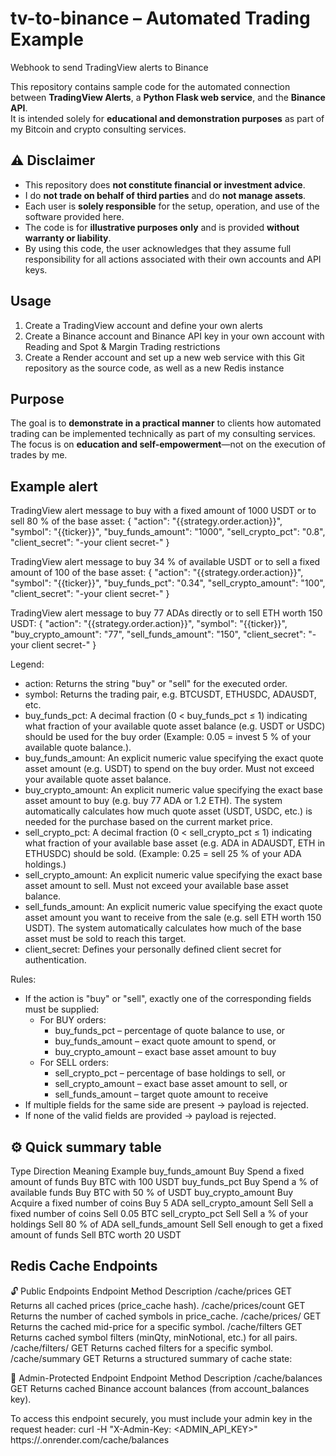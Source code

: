 # tv-to-binance – Automated Trading Example
Webhook to send TradingView alerts to Binance

This repository contains sample code for the automated connection between **TradingView Alerts**, a **Python Flask web service**, and the **Binance API**.  
It is intended solely for **educational and demonstration purposes** as part of my Bitcoin and crypto consulting services.



## ⚠️ Disclaimer

- This repository does **not constitute financial or investment advice**.
- I do **not trade on behalf of third parties** and do **not manage assets**.
- Each user is **solely responsible** for the setup, operation, and use of the software provided here.  
- The code is for **illustrative purposes only** and is provided **without warranty or liability**.
- By using this code, the user acknowledges that they assume full responsibility for all actions associated with their own accounts and API keys.



## Usage

1. Create a TradingView account and define your own alerts
2. Create a Binance account and Binance API key in your own account with Reading and Spot & Margin Trading restrictions
3. Create a Render account and set up a new web service with this Git repository as the source code, as well as a new Redis instance



## Purpose

The goal is to **demonstrate in a practical manner** to clients how automated trading can be implemented technically as part of my consulting services.  
The focus is on **education and self-empowerment**—not on the execution of trades by me.



## Example alert

TradingView alert message to buy with a fixed amount of 1000 USDT or to sell 80 % of the base asset:
{
  "action": "{{strategy.order.action}}",
  "symbol": "{{ticker}}",
  "buy_funds_amount": "1000",
  "sell_crypto_pct": "0.8",
  "client_secret": "-your client secret-"
}

TradingView alert message to buy 34 % of available USDT or to sell a fixed amount of 100 of the base asset:
{
  "action": "{{strategy.order.action}}",
  "symbol": "{{ticker}}",
  "buy_funds_pct": "0.34",
  "sell_crypto_amount": "100",
  "client_secret": "-your client secret-"
}

TradingView alert message to buy 77 ADAs directly or to sell ETH worth 150 USDT:
{
  "action": "{{strategy.order.action}}",
  "symbol": "{{ticker}}",
  "buy_crypto_amount": "77",
  "sell_funds_amount": "150",
  "client_secret": "-your client secret-"
}

Legend:
- action: Returns the string "buy" or "sell" for the executed order.
- symbol: Returns the trading pair, e.g. BTCUSDT, ETHUSDC, ADAUSDT, etc.
- buy_funds_pct: A decimal fraction (0 < buy_funds_pct ≤ 1) indicating what fraction of your available quote asset balance (e.g. USDT or USDC) should be used for the buy order (Example: 0.05 = invest 5 % of your available quote balance.).
- buy_funds_amount: An explicit numeric value specifying the exact quote asset amount (e.g. USDT) to spend on the buy order. Must not exceed your available quote asset balance.
- buy_crypto_amount: An explicit numeric value specifying the exact base asset amount to buy (e.g. buy 77 ADA or 1.2 ETH). The system automatically calculates how much quote asset (USDT, USDC, etc.) is needed for the purchase based on the current market price.
- sell_crypto_pct: A decimal fraction (0 < sell_crypto_pct ≤ 1) indicating what fraction of your available base asset (e.g. ADA in ADAUSDT, ETH in ETHUSDC) should be sold. (Example: 0.25 = sell 25 % of your ADA holdings.)
- sell_crypto_amount: An explicit numeric value specifying the exact base asset amount to sell. Must not exceed your available base asset balance.
- sell_funds_amount: An explicit numeric value specifying the exact quote asset amount you want to receive from the sale (e.g. sell ETH worth 150 USDT). The system automatically calculates how much of the base asset must be sold to reach this target.
- client_secret: Defines your personally defined client secret for authentication.

Rules:
- If the action is "buy" or "sell", exactly one of the corresponding fields must be supplied:
  - For BUY orders:
    - buy_funds_pct – percentage of quote balance to use, or
    - buy_funds_amount – exact quote amount to spend, or
    - buy_crypto_amount – exact base asset amount to buy
  - For SELL orders:
    - sell_crypto_pct – percentage of base holdings to sell, or
    - sell_crypto_amount – exact base asset amount to sell, or
    - sell_funds_amount – target quote amount to receive
- If multiple fields for the same side are present → payload is rejected.
- If none of the valid fields are provided → payload is rejected.



## ⚙️ Quick summary table
Type	              Direction Meaning	                                    Example
buy_funds_amount	  Buy	      Spend a fixed amount of funds	              Buy BTC with 100 USDT
buy_funds_pct	      Buy	      Spend a % of available funds	              Buy BTC with 50 % of USDT
buy_crypto_amount	  Buy	      Acquire a fixed number of coins	            Buy 5 ADA
sell_crypto_amount	Sell	    Sell a fixed number of coins	              Sell 0.05 BTC
sell_crypto_pct	    Sell	    Sell a % of your holdings	                  Sell 80 % of ADA
sell_funds_amount	  Sell	    Sell enough to get a fixed amount of funds	Sell BTC worth 20 USDT



## Redis Cache Endpoints
🔓 Public Endpoints
Endpoint                  Method  Description
/cache/prices             GET     Returns all cached prices (price_cache hash).
/cache/prices/count	      GET     Returns the number of cached symbols in price_cache.
/cache/prices/<symbol>    GET     Returns the cached mid-price for a specific symbol.
/cache/filters            GET     Returns cached symbol filters (minQty, minNotional, etc.) for all pairs.
/cache/filters/<symbol>   GET     Returns cached filters for a specific symbol.
/cache/summary            GET     Returns a structured summary of cache state:

🔐 Admin-Protected Endpoint
Endpoint                  Method  Description
/cache/balances           GET     Returns cached Binance account balances (from account_balances key).

To access this endpoint securely, you must include your admin key in the request header:
curl -H "X-Admin-Key: <ADMIN_API_KEY>" https://<your-web-service-name>.onrender.com/cache/balances
